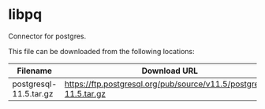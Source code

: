 libpq
============
Connector for postgres.

This file can be downloaded from the following locations:

| Filename | Download URL |
| -------- | ------------ |
| postgresql-11.5.tar.gz  | https://ftp.postgresql.org/pub/source/v11.5/postgresql-11.5.tar.gz |
